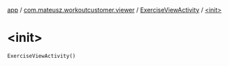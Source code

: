 [app](../../index.md) / [com.mateusz.workoutcustomer.viewer](../index.md) / [ExerciseViewActivity](index.md) / [&lt;init&gt;](./-init-.md)

# &lt;init&gt;

`ExerciseViewActivity()`
